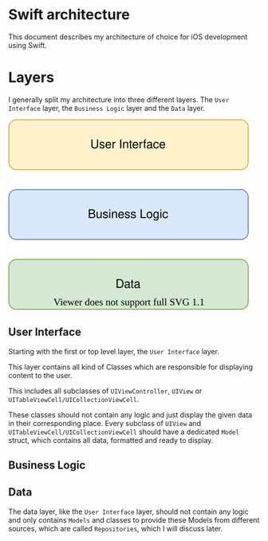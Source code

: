 # Swift architecture

This document describes my architecture of choice for iOS development using Swift.

# Layers

I generally split my architecture into three different layers. The `User Interface` layer, the `Business Logic` layer and the `Data` layer.

![Layers](assets/layers.drawio.svg)

## User Interface

Starting with the first or top level layer, the `User Interface` layer.

This layer contains all kind of Classes which are responsible for displaying content to the user.

This includes all subclasses of `UIViewController`, `UIView` or `UITableViewCell/UICollectionViewCell`.

These classes should not contain any logic and just display the given data in their corresponding place. Every subclass of `UIView` and `UITableViewCell/UICollectionViewCell` should have a dedicated `Model` struct, which contains all data, formatted and ready to display.

## Business Logic

## Data

The data layer, like the `User Interface` layer, should not contain any logic and only contains `Models` and classes to provide these Models from different sources, which are called `Repositories`, which I will discuss later.